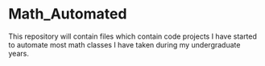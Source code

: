 # Math_Automated
This repository will contain files which contain code projects I have started to automate most math classes I have taken during my undergraduate years.
